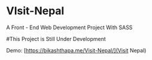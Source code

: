 # VIsit-Nepal
A Front - End Web Development Project With SASS 

#This Project is Still Under Development

Demo: [https://bikashthapa.me/Visit-Nepal/](Visit Nepal)
